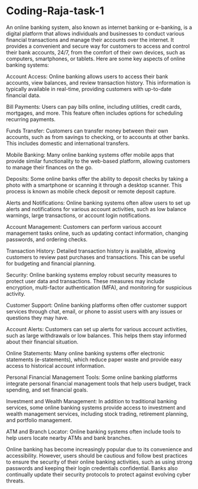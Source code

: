 # Coding-Raja-task-1
An online banking system, also known as internet banking or e-banking, is a digital platform that allows individuals and businesses to conduct various financial transactions and manage their accounts over the internet. It provides a convenient and secure way for customers to access and control their bank accounts, 24/7, from the comfort of their own devices, such as computers, smartphones, or tablets. Here are some key aspects of online banking systems:

Account Access: Online banking allows users to access their bank accounts, view balances, and review transaction history. This information is typically available in real-time, providing customers with up-to-date financial data.

Bill Payments: Users can pay bills online, including utilities, credit cards, mortgages, and more. This feature often includes options for scheduling recurring payments.

Funds Transfer: Customers can transfer money between their own accounts, such as from savings to checking, or to accounts at other banks. This includes domestic and international transfers.

Mobile Banking: Many online banking systems offer mobile apps that provide similar functionality to the web-based platform, allowing customers to manage their finances on the go.

Deposits: Some online banks offer the ability to deposit checks by taking a photo with a smartphone or scanning it through a desktop scanner. This process is known as mobile check deposit or remote deposit capture.

Alerts and Notifications: Online banking systems often allow users to set up alerts and notifications for various account activities, such as low balance warnings, large transactions, or account login notifications.

Account Management: Customers can perform various account management tasks online, such as updating contact information, changing passwords, and ordering checks.

Transaction History: Detailed transaction history is available, allowing customers to review past purchases and transactions. This can be useful for budgeting and financial planning.

Security: Online banking systems employ robust security measures to protect user data and transactions. These measures may include encryption, multi-factor authentication (MFA), and monitoring for suspicious activity.

Customer Support: Online banking platforms often offer customer support services through chat, email, or phone to assist users with any issues or questions they may have.

Account Alerts: Customers can set up alerts for various account activities, such as large withdrawals or low balances. This helps them stay informed about their financial situation.

Online Statements: Many online banking systems offer electronic statements (e-statements), which reduce paper waste and provide easy access to historical account information.

Personal Financial Management Tools: Some online banking platforms integrate personal financial management tools that help users budget, track spending, and set financial goals.

Investment and Wealth Management: In addition to traditional banking services, some online banking systems provide access to investment and wealth management services, including stock trading, retirement planning, and portfolio management.

ATM and Branch Locator: Online banking systems often include tools to help users locate nearby ATMs and bank branches.

Online banking has become increasingly popular due to its convenience and accessibility. However, users should be cautious and follow best practices to ensure the security of their online banking activities, such as using strong passwords and keeping their login credentials confidential. Banks also continually update their security protocols to protect against evolving cyber threats.







